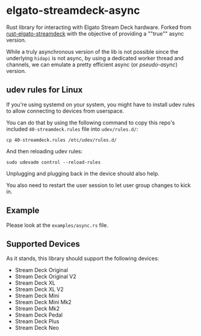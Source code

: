 # elgato-streamdeck-async

Rust library for interacting with Elgato Stream Deck hardware.
Forked from [rust-elgato-streamdeck](https://github.com/OpenActionAPI/rust-elgato-streamdeck) with the objective of providing a ""true"" async version.

While a truly asynchronous version of the lib is not possible since the underlying `hidapi` is not async, by using a dedicated worker thread and channels, we can emulate a pretty efficient async (or _pseudo-async_) version.

## udev rules for Linux

If you're using systemd on your system, you might have to install udev rules to allow connecting to devices from userspace.

You can do that by using the following command to copy this repo's included `40-streamdeck.rules` file into `udev/rules.d/`:

```shell
cp 40-streamdeck.rules /etc/udev/rules.d/
```

And then reloading udev rules:

```shell
sudo udevadm control --reload-rules
```

Unplugging and plugging back in the device should also help.

You also need to restart the user session to let user group changes to kick in.

## Example

Please look at the `examples/async.rs` file.

## Supported Devices

As it stands, this library should support the following devices:

- Stream Deck Original
- Stream Deck Original V2
- Stream Deck XL
- Stream Deck XL V2
- Stream Deck Mini
- Stream Deck Mini Mk2
- Stream Deck Mk2
- Stream Deck Pedal
- Stream Deck Plus
- Stream Deck Neo
